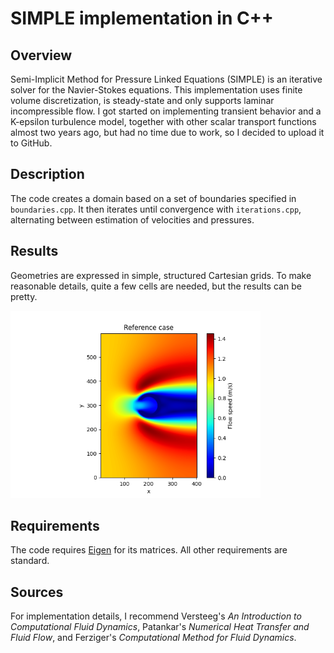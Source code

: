 # SIMPLE implementation in C++ 

## Overview 

Semi-Implicit Method for Pressure Linked Equations (SIMPLE) is an iterative solver for the Navier-Stokes equations. This implementation uses finite volume discretization, is steady-state and only supports laminar incompressible flow. I got started on implementing transient behavior and a K-epsilon turbulence model, together with other scalar transport functions almost two years ago, but had no time due to work, so I decided to upload it to GitHub. 

## Description 

The code creates a domain based on a set of boundaries specified in `boundaries.cpp`. It then iterates until convergence with `iterations.cpp`, alternating between estimation of velocities and pressures. 

## Results 

Geometries are expressed in simple, structured Cartesian grids. To make reasonable details, quite a few cells are needed, but the results can be pretty. 

<img src="https://raw.githubusercontent.com/NielsBongers/SIMPLE-CFD/main/Figures/Inverted%20C.png" width="400">

## Requirements 

The code requires [Eigen](https://eigen.tuxfamily.org/) for its matrices. All other requirements are standard. 

## Sources 

For implementation details, I recommend Versteeg's _An Introduction to Computational Fluid Dynamics_, Patankar's _Numerical Heat Transfer and Fluid Flow_, and Ferziger's _Computational Method for Fluid Dynamics_. 